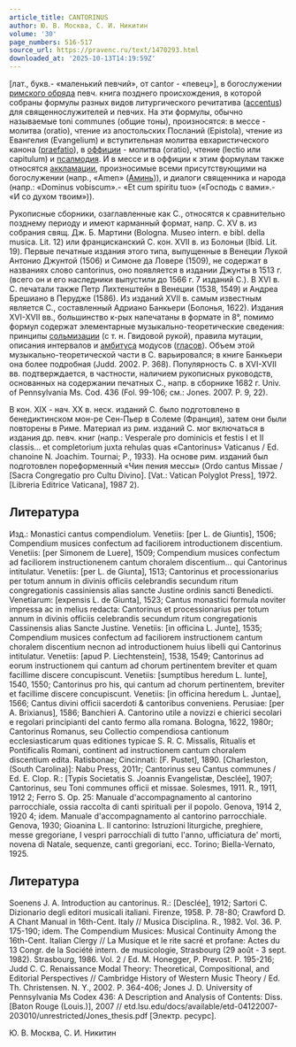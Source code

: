 ```yaml
---
article_title: CANTORINUS
author: Ю. В. Москва, С. И. Никитин
volume: '30'
page_numbers: 516-517
source_url: https://pravenc.ru/text/1470293.html
downloaded_at: '2025-10-13T14:19:59Z'
---
```


[лат., букв.- «маленький певчий», от cantor - «певец»], в богослужении [римского обряда](<https://pravenc.ru/text/римский обряд.html>) певч. книга позднего происхождения, в которой собраны формулы разных видов литургического речитатива ([accentus](https://pravenc.ru/text/accentus.html)) для священнослужителей и певчих. На эти формулы, обычно называемые toni communes (общие тоны), произносятся: в мессе - молитва (oratio), чтение из апостольских Посланий (Epistola), чтение из Евангелия (Evangelium) и вступительная молитва евхаристического канона ([praefatio](https://pravenc.ru/text/praefatio.html)), в [оффиции](https://pravenc.ru/text/оффиции.html) - молитва (oratio), чтение (lectio или capitulum) и [псалмодия](https://pravenc.ru/text/псалмодия.html). И в мессе и в оффиции к этим формулам также относятся [аккламации](https://pravenc.ru/text/АККЛАМаЦИЯ.html), произносимые всеми присутствующими на богослужении (напр., «Amen» ([Аминь](https://pravenc.ru/text/Аминь.html))), и диалоги священника и народа (напр.: «Dominus vobiscum».- «Et cum spiritu tuo» («Господь с вами».- «И со духом твоим»)).

Рукописные сборники, озаглавленные как C., относятся к сравнительно позднему периоду и имеют карманный формат, напр. C. XV в. из собрания свящ. Дж. Б. Мартини (Bologna. Museo intern. e bibl. della musica. Lit. 12) или францисканский C. кон. XVII в. из Болоньи (Ibid. Lit. 19). Первые печатные издания этого типа, выпущенные в Венеции Лукой Антонио Джунтой (1506) и Симоне да Ловере (1509), не содержат в названиях слово сantorinus, оно появляется в издании Джунты в 1513 г. (всего он и его наследники выпустили до 1566 г. 7 изданий C.). В XVI в. С. печатали также Петр Лихтенштейн в Венеции (1538, 1549) и Андреа Брешиано в Перудже (1586). Из изданий XVII в. самым известным является C., составленный Адриано Банкьери (Болонья, 1622). Издания XVI-XVII вв., большинство к-рых напечатаны в формате in 8°, помимо формул содержат элементарные музыкально-теоретические сведения: принципы [сольмизации](https://pravenc.ru/text/сольмизации.html) (c т. н. Гвидовой рукой), правила мутации, описания интервалов и [амбитуса](https://pravenc.ru/text/амбитус.html) модусов ([гласов](https://pravenc.ru/text/гласов.html)). Объем этой музыкально-теоретической части в C. варьировался; в книге Банкьери она более подробная (Judd. 2002. P. 368). Популярность C. в XVI-XVII вв. подтверждается, в частности, наличием рукописных руководств, основанных на содержании печатных C., напр. в сборнике 1682 г. Univ. of Pennsylvania Ms. Cod. 436 (Fol. 99-106; см.: Jones. 2007. P. 9, 22).

В кон. XIX - нач. XX в. неск. изданий C. было подготовлено в бенедиктинском мон-ре Сен-Пьер в Солеме (Франция), затем они были повторены в Риме. Материал из рим. изданий C. мог включаться в издания др. певч. книг (напр.: Vesperale pro dominicis et festis I et II classis... et completorium juxta rehulas quas «Cantorinus» Vaticanus / Ed. chanoine N. Joachim. Tournai; P., 1933). На основе рим. изданий был подготовлен пореформенный «Чин пения мессы» (Ordo cantus Missae / [Sacra Congregatio pro Cultu Divino]. [Vat.: Vatican Polyglot Press], 1972. [Libreria Editrice Vaticana], 1987 2).

## Литература

Изд.: Monastici cantus compendiolum. Venetiis: [per L. de Giuntis], 1506; Compendium musices confectum ad faciliorem introductionem discentium. Venetiis: [per Simonem de Luere], 1509; Compendium musices confectum ad faciliorem instructionenem cantum choralem discentium... qui Cantorinus intitulatur. Venetiis: [per L. de Giunta], 1513; Cantorinus et processionarius per totum annum in divinis officiis celebrandis secundum ritum congregationis cassiniensis alias sancte Justine ordinis sancti Benedicti. Venetiarum: [expensis L. de Giunta], 1523; Cantus monastici formula noviter impressa ac in melius redacta: Cantorinus et processionarius per totum annum in divinis officiis celebrandis secundum ritum congregationis Cassinensis alias Sancte Justine. Venetiis: [in officina L. Junte], 1535; Compendium musices confectum ad faciliorem instructionem cantum choralem discentium necnon ad introductionem huius libelli qui Cantorinus intitulatur. Venetiis: [apud P. Liechtenstein], 1538, 1549; Cantorinus ad eorum instructionem qui cantum ad chorum pertinentem breviter et quam facillime discere concupiscunt. Venetiis: [sumptibus heredum L. Iunte], 1540, 1550; Cantorinus pro his, qui cantum ad chorum pertinentem, breviter et facillime discere concupiscunt. Venetiis: [in officina heredum L. Juntae], 1566; Cantus divini officii sacerdoti & cantoribus conveniens. Perusiae: [per A. Brixianus], 1586; Banchieri A. Cantorino utile a novizzi e chierici secolari e regolari principianti del canto fermo alla romana. Bologna, 1622, 1980r; Cantorinus Romanus, seu Collectio compendiosa cantionum ecclesiasticarum quas editiones typicae S. R. C. Missalis, Ritualis et Pontificalis Romani, continent ad instructionem cantum choralem discentium edita. Ratisbonae; Cincinnati: [F. Pustet], 1890. [Charleston, (South Carolina)]: Nabu Press, 2011r; Cantorinus seu Cantus communes / Ed. E. Clop. R.: [Typis Societatis S. Joannis Evangelistæ, Desclée], 1907; Cantorinus, seu Toni сommunes officii et missae. Solesmes, 1911. R., 1911, 1912 2; Ferro S. Op. 25: Manuale d'accompagnamento al cantorino parrocchiale, ossia raccolta di canti spirituali per il popolo. Genova, 1914 2, 1920 4; idem. Manuale d'accompagnamento al cantorino parrocchiale. Genova, 1930; Gioanina L. Il cantorino: Istruzioni liturgiche, preghiere, messe gregoriane, I vespri parrocchiali di tutto l'anno, ufficiatura de' morti, novena di Natale, sequenze, canti gregoriani, ecc. Torino; Biella-Vernato, 1925.

## Литература

Soenens J. A. Introduction au cantorinus. R.: [Desclée], 1912; Sartori C. Dizionario degli editori musicali italiani. Firenze, 1958. P. 78-80; Crawford D. A Chant Manual in 16th-Cent. Italy // Musica Disciplina. R., 1982. Vol. 36. P. 175-190; idem. The Compendium Musices: Musical Continuity Among the 16th-Cent. Italian Clergy // La Musique et le rite sacré et profane: Actes du 13 Congr. de la Société intern. de musicologie, Strasbourg (29 août - 3 sept. 1982). Strasbourg, 1986. Vol. 2 / Ed. M. Honegger, P. Prevost. P. 195-216; Judd C. C. Renaissance Modal Theory: Theoretical, Compositional, and Editorial Perspectives // Cambridge History of Western Music Theory / Ed. Th. Christensen. N. Y., 2002. P. 364-406; Jones J. D. University of Pennsylvania Ms Codex 436: A Description and Analysis of Contents: Diss. [Baton Rouge (Louis.)], 2007 // etd.lsu.edu/docs/available/etd-04122007-203010/unrestricted/Jones\_thesis.pdf [Электр. ресурс].

Ю. В. Москва, С. И. Никитин
